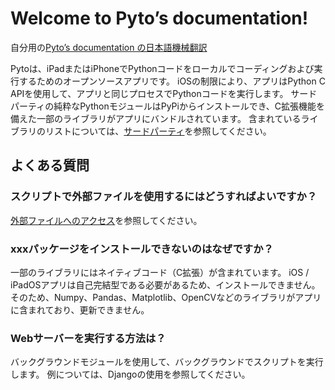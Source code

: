 # Welcome to Pyto’s documentation!


自分用の[Pyto’s documentation の日本語機械翻訳](https://pyto.readthedocs.io/en/latest/)


Pytoは、iPadまたはiPhoneでPythonコードをローカルでコーディングおよび実行するためのオープンソースアプリです。  iOSの制限により、アプリはPython C APIを使用して、アプリと同じプロセスでPythonコードを実行します。 サードパーティの純粋なPythonモジュールはPyPiからインストールでき、C拡張機能を備えた一部のライブラリがアプリにバンドルされています。 含まれているライブラリのリストについては、[サードパーティ](#)を参照してください。


## よくある質問

### スクリプトで外部ファイルを使用するにはどうすればよいですか？

[外部ファイルへのアクセス](#)を参照してください。


### xxxパッケージをインストールできないのはなぜですか？


一部のライブラリにはネイティブコード（C拡張）が含まれています。  iOS / iPadOSアプリは自己完結型である必要があるため、インストールできません。 そのため、Numpy、Pandas、Matplotlib、OpenCVなどのライブラリがアプリに含まれており、更新できません。

### Webサーバーを実行する方法は？

バックグラウンドモジュールを使用して、バックグラウンドでスクリプトを実行します。 例については、Djangoの使用を参照してください。



